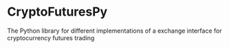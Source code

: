 # CryptoFuturesPy
 The Python library for different implementations of a exchange interface for cryptocurrency futures trading

